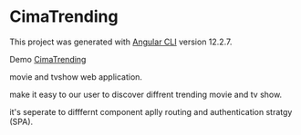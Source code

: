 # CimaTrending

This project was generated with [Angular CLI](https://github.com/angular/angular-cli) version 12.2.7.

Demo [CimaTrending](https://ftohtarek.github.io/top-trending/)

movie and tvshow web application.

make it easy to our user to discover diffrent trending movie and tv show.

it's seperate to difffernt component aplly routing and authentication stratgy (SPA).

